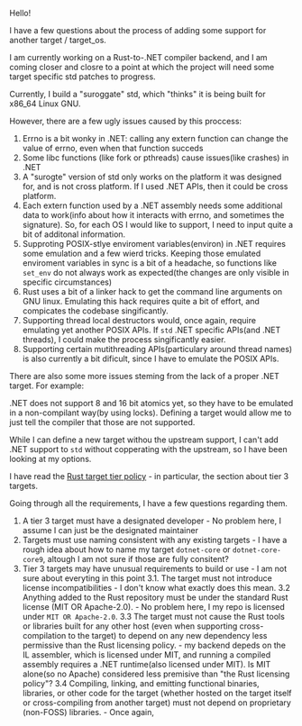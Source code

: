 Hello! 

I have a few questions about the process of adding some support for another target / target_os. 

I am currently working on a Rust-to-.NET compiler backend, and I am coming closer and closre to a point at which the project will need some target specific std patches to progress.

Currently, I build a "suroggate" std, which "thinks" it is being built for x86_64 Linux GNU. 

However,  there are a few ugly issues caused by this proccess: 
1. Errno is a bit wonky in .NET: calling any extern function can change the value of errno, even when that function succeds
2. Some libc functions (like fork or pthreads) cause issues(like crashes) in .NET
3. A "surogte" version of std only works on the platform it was designed for, and is not cross platform. If I used .NET APIs, then it could be cross platform. 
4. Each extern function used by a .NET assembly needs some additional data to work(info about how it interacts with errno, and sometimes the signature). So, for each OS I would like to support, I need to input quite a bit of additonal information.
5. Supproting POSIX-stlye enviroment variables(environ) in .NET requires some emulation and a few wierd tricks. 
Keeping those emulated enviroment variables in sync is a bit of a headache, so functions like `set_env` do not always work as expected(the changes are only visible in specific circumstances)
6. Rust uses a bit of a linker hack to get the command line arguments on GNU linux. Emulating this hack requires quite a bit of effort, and compicates the codebase singificantly. 
7. Supporting thread local destructors would, once again, require emulating yet another POSIX APIs. If `std` .NET specific APIs(and .NET threads), I could make the process singificantly easier. 
8. Supporting certain mutithreading APIs(particulary around thread names) is also currently a bit dificult, since I have to emulate the POSIX APIs.

There are also some more issues steming from the lack of a proper .NET target. For example:

.NET does not support 8 and 16 bit atomics yet, so they have to be emulated in a non-compilant way(by using locks). Defining a target would allow me to just tell the compiler that those are not supported.

While I can define a new target withou the upstream support, I can't add .NET support to `std` without copperating with the upstream, so I have been looking at my options.

I have read the [Rust target tier policy](https://doc.rust-lang.org/rustc/target-tier-policy.html) - in particular, the section about tier 3 targets.

Going through all the requirements, I have a few questions regarding them.

1. A tier 3 target must have a designated developer - No problem here, I assume I can just be the designated maintainer
2. Targets must use naming consistent with any existing targets - I have a rough idea about how to name my target `dotnet-core` or `dotnet-core-core9`, altough I am not sure if those are fully consitent?
3. Tier 3 targets may have unusual requirements to build or use - I am not sure about everyting in this point
    3.1. The target must not introduce license incompatibilities - I don't know what exactly does this mean. 
    3.2 Anything added to the Rust repository must be under the standard Rust license (MIT OR Apache-2.0). - No problem here, I my repo is licensed under `MIT OR Apache-2.0`.
    3.3 The target must not cause the Rust tools or libraries built for any other host (even when supporting cross-compilation to the target) to depend on any new dependency less permissive than the Rust licensing policy. -
        my backend depeds on the IL assembler, which is licensed under MIT, and running a compiled assembly requires a .NET runtime(also licensed under MIT). Is MIT alone(so no Apache) considered less premisive than "the Rust licensing policy"?
    3.4 Compiling, linking, and emitting functional binaries, libraries, or other code for the target (whether hosted on the target itself or cross-compiling from another target) must not depend on proprietary (non-FOSS) libraries. - 
        Once again, 